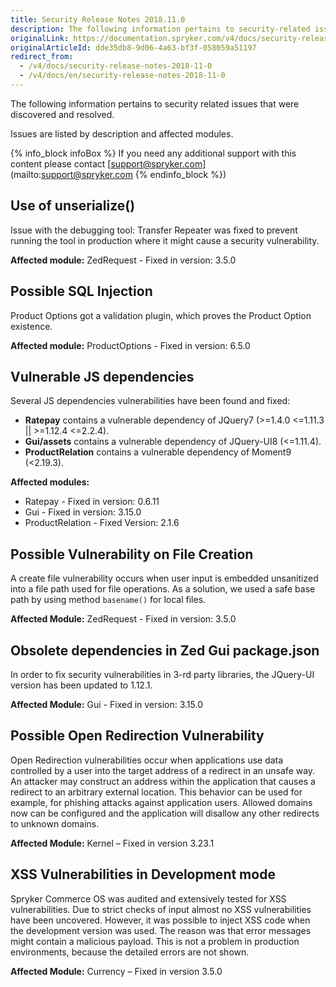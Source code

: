 ```yaml
---
title: Security Release Notes 2018.11.0
description: The following information pertains to security-related issues that were discovered and resolved during 2018.11.0 release.
originalLink: https://documentation.spryker.com/v4/docs/security-release-notes-2018-11-0
originalArticleId: dde35db8-9d06-4a63-bf3f-058059a51197
redirect_from:
  - /v4/docs/security-release-notes-2018-11-0
  - /v4/docs/en/security-release-notes-2018-11-0
---
```


The following information pertains to security related issues that were discovered and resolved.

Issues are listed by description and affected modules.

{% info_block infoBox %}
If you need any additional support with this content please contact [support@spryker.com](mailto:support@spryker.com
{% endinfo_block %})

## Use of unserialize()
Issue with the debugging tool: Transfer Repeater was fixed to prevent running the tool in production where it might cause a security vulnerability.

**Affected module:**
ZedRequest - Fixed in version: 3.5.0

## Possible SQL Injection
Product Options got a validation plugin, which proves the Product Option existence.

**Affected module:**
ProductOptions - Fixed in version: 6.5.0

## Vulnerable JS dependencies
Several JS dependencies vulnerabilities have been found and  fixed:

* **Ratepay** contains a vulnerable dependency of JQuery7 (&gt;=1.4.0 &lt;=1.11.3 || &gt;=1.12.4 &lt;=2.2.4).
* **Gui/assets** contains a vulnerable dependency of JQuery-UI8 (&lt;=1.11.4).
* **ProductRelation** contains a vulnerable dependency of Moment9 (&lt;2.19.3).

**Affected modules:**

* Ratepay - Fixed in version: 0.6.11
* Gui - Fixed in version: 3.15.0
* ProductRelation - Fixed Version: 2.1.6

## Possible Vulnerability on File Creation
A create file vulnerability occurs when user input is embedded unsanitized into a file path used for file operations. As a solution, we used a safe base path by using method `basename()` for local files.

**Affected Module:**
ZedRequest - Fixed in version: 3.5.0

## Obsolete dependencies in Zed Gui package.json
In order to fix security vulnerabilities in 3-rd party libraries, the JQuery-UI version has been updated to 1.12.1.

**Affected Module:**
Gui - Fixed in version: 3.15.0

## Possible Open Redirection Vulnerability
Open Redirection vulnerabilities occur when applications use data controlled by a user into the target address of a redirect in an unsafe way. An attacker may construct an address within the application that causes a redirect to an arbitrary external location. This behavior can be used for example, for phishing attacks against application users. Allowed domains now can be configured and the application will disallow any other redirects to unknown domains.

**Affected Module:**
Kernel – Fixed in version 3.23.1

## XSS Vulnerabilities in Development mode
Spryker Commerce OS was audited and extensively tested for XSS vulnerabilities. Due to strict checks of input almost no XSS vulnerabilities have been uncovered. However, it was possible to inject XSS code when the development version was used. The reason was that error messages might contain a malicious payload. This is not a problem in production environments, because the detailed errors are not shown.

**Affected Module:**
Currency – Fixed in version 3.5.0
